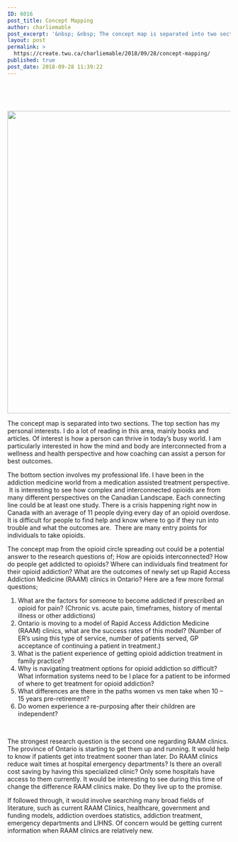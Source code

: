 ```yaml
---
ID: 6016
post_title: Concept Mapping
author: charliemable
post_excerpt: '&nbsp; &nbsp; The concept map is separated into two sections. The top section has my personal interests. I do a lot of reading in this area, mainly books and articles. Of interest is how a person can thrive in today&rsquo;s busy world. I am particularly interested in how the mind and body are interconnected from [&hellip;]'
layout: post
permalink: >
  https://create.twu.ca/charliemable/2018/09/28/concept-mapping/
published: true
post_date: 2018-09-28 11:39:22
---
```

&nbsp;

&nbsp;

<img class="wp-image-325 aligncenter" src="http://create.twu.ca/charliemable/files/2018/09/Research-Mapping-300x243.png" alt="" width="841" height="681" srcset="https://create.twu.ca/charliemable/files/2018/09/Research-Mapping-300x243.png 300w, https://create.twu.ca/charliemable/files/2018/09/Research-Mapping-768x622.png 768w, https://create.twu.ca/charliemable/files/2018/09/Research-Mapping-1024x830.png 1024w, https://create.twu.ca/charliemable/files/2018/09/Research-Mapping-676x548.png 676w, https://create.twu.ca/charliemable/files/2018/09/Research-Mapping.png 1069w" sizes="(max-width: 841px) 100vw, 841px" />

The concept map is separated into two sections. The top section has my personal interests. I do a lot of reading in this area, mainly books and articles. Of interest is how a person can thrive in today’s busy world. I am particularly interested in how the mind and body are interconnected from a wellness and health perspective and how coaching can assist a person for best outcomes.

The bottom section involves my professional life. I have been in the addiction medicine world from a medication assisted treatment perspective. &nbsp;It is interesting to see how complex and interconnected opioids are from many different perspectives on the Canadian Landscape. Each connecting line could be at least one study. There is a crisis happening right now in Canada with an average of 11 people dying every day of an opioid overdose. It is difficult for people to find help and know where to go if they run into trouble and what the outcomes are.&nbsp; There are many entry points for individuals to take opioids.

The concept map from the opioid circle spreading out could be a potential answer to the research questions of; How are opioids interconnected? How do people get addicted to opioids? Where can individuals find treatment for their opioid addiction? What are the outcomes of newly set up Rapid Access Addiction Medicine (RAAM) clinics in Ontario? Here are a few more formal questions;

<ol>
<li>What are the factors for someone to become addicted if prescribed an opioid for pain? (Chronic vs. acute pain, timeframes, history of mental illness or other addictions)</li>
<li>Ontario is moving to a model of Rapid Access Addiction Medicine (RAAM) clinics, what are the success rates of this model? (Number of ER’s using this type of service, number of patients served, GP acceptance of continuing a patient in treatment.)</li>
<li>What is the patient experience of getting opioid addiction treatment in family practice?</li>
<li>Why is navigating treatment options for opioid addiction so difficult? What information systems need to be I place for a patient to be informed of where to get treatment for opioid addiction?</li>
<li>What differences are there in the paths women vs men take when 10 – 15 years pre-retirement?</li>
<li>Do women experience a re-purposing after their children are independent?</li>
</ol>

&nbsp;

The strongest research question is the second one regarding RAAM clinics. The province of Ontario is starting to get them up and running. It would help to know if patients get into treatment sooner than later. Do RAAM clinics reduce wait times at hospital emergency departments? Is there an overall cost saving by having this specialized clinic? Only some hospitals have access to them currently. It would be interesting to see during this time of change the difference RAAM clinics make. Do they live up to the promise.

If followed through, it would involve searching many broad fields of literature, such as current RAAM Clinics, healthcare, government and funding models, addiction overdoes statistics, addiction treatment, emergency departments and LIHNS. Of concern would be getting current information when RAAM clinics are relatively new.

&nbsp;